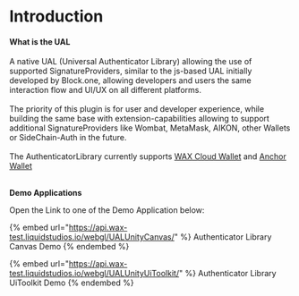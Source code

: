 # Introduction

#### What is the UAL

A native UAL (Universal Authenticator Library) allowing the use of supported SignatureProviders, similar to the js-based UAL initially developed by Block.one, allowing developers and users the same interaction flow and UI/UX on all different platforms. \
\
The priority of this plugin is for user and developer experience, while building the same base with extension-capabilities allowing to support additional SignatureProviders like Wombat, MetaMask, AIKON, other Wallets or SideChain-Auth in the future.\
\
The AuthenticatorLibrary currently supports [WAX Cloud Wallet](https://wallet.wax.io/) and [Anchor Wallet](https://www.greymass.com/anchor)

\
**Demo Applications**

Open the Link to one of the Demo Application below:

{% embed url="https://api.wax-test.liquidstudios.io/webgl/UALUnityCanvas/" %}
Authenticator Library Canvas Demo
{% endembed %}

{% embed url="https://api.wax-test.liquidstudios.io/webgl/UALUnityUiToolkit/" %}
Authenticator Library UiToolkit Demo
{% endembed %}
